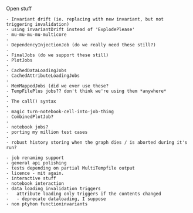 Open stuff
	
	- Invariant drift (ie. replacing with new invariant, but not triggering invalidation)
	- using invariantDrift instead of 'ExplodePlease'
	- mu-mu-mu-mu-multicore
	- 
	- DependencyInjectionJob (do we really need these still?)
	- 
	- FinalJobs (do we support these still)
	- PlotJobs
	- 
	- CachedDataLoadingJobs
	- CachedAttributeLoadingJobs
	- 
	- MemMappedJobs (did we ever use these?
	- TempFilePlus jobs?? don't think we're using them *anywhere*
	- 
	- The call() syntax
	- 
	- magic turn-notebook-cell-into-job-thing
	- CombinedPlotJob?
	- 
	- notebook jobs?
	- porting my million test cases
	- 
	- robust history storing when the graph dies / is aborted during it's run?
	 
	- job renaming support
	- general api polishing
	- tests depending on partial MultiTempfile output 
	- licence - mit again.
	- interactive stuff
	- notebook interaction
	- data loading invalidation triggers
	-	attribute loading only triggers if the contents changed
	-   - deprecate dataloading, I suppose
	- non ptyhon functioninvariants
